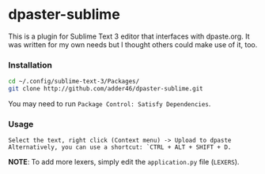 # dpaster-sublime

This is a plugin for Sublime Text 3 editor that interfaces with dpaste.org. It was written for my own needs but I thought others could make use of it, too.

### Installation

```sh
cd ~/.config/sublime-text-3/Packages/
git clone http://github.com/adder46/dpaster-sublime.git
```

You may need to run `Package Control: Satisfy Dependencies`.

### Usage

```
Select the text, right click (Context menu) -> Upload to dpaste
Alternatively, you can use a shortcut: `CTRL + ALT + SHIFT + D.
```

**NOTE**: To add more lexers, simply edit the `application.py` file (`LEXERS`).